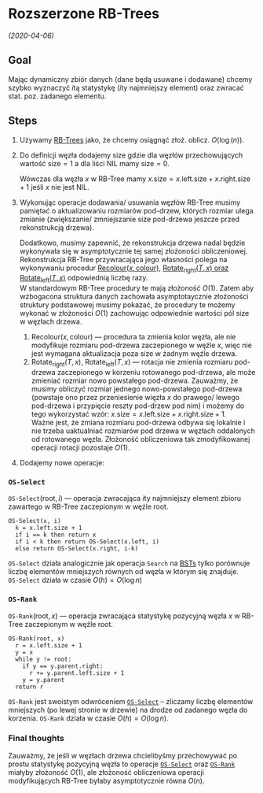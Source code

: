 # Rozszerzone RB-Trees
*(2020-04-06)*

## Goal

Mając dynamiczny zbiór danych (dane będą usuwane i dodawane) chcemy szybko wyznaczyć $i$tą statystykę ($i$ty najmniejszy element) oraz zwracać stat. poz. zadanego elementu.

## Steps

1. Używamy [RB-Trees](../2020-03-30/red-black-tree.md) jako, że chcemy osiągnąć złoż. oblicz. $O(\log(n))$.
2. Do definicji węzła dodajemy $\text{size}$ gdzie dla węzłów przechowujących wartość $\text{size}=1$ a dla liści $\text{NIL}$ mamy $\text{size}=0$.

    Wówczas dla węzła $x$ w RB-Tree mamy $x.\text{size} = x.\text{left}.\text{size} + x.\text{right}.\text{size} + 1$ jeśli $x$ nie jest $\text{NIL}$.

3. Wykonując operacje dodawania/ usuwania węzłów RB-Tree musimy pamiętać o aktualizowaniu rozmiarów pod-drzew, których rozmiar ulega zmianie (zwiększanie/ zmniejszanie $\text{size}$ pod-drzewa jeszcze przed rekonstrukcją drzewa).

    Dodatkowo, musimy zapewnić, że rekonstrukcja drzewa nadal będzie wykonywała się w asymptotycznie tej samej złożoności obliczeniowej. Rekonstrukcja RB-Tree przywracająca jego własności polega na wykonywaniu procedur [$\text{Recolour}(x, \text{colour})$](../2020-03-30/red-black-tree.md#mathrmrecolorx-color), [$\mathrm{Rotate_{right}}(T,x)$ oraz $\mathrm{Rotate_{left}}(T,x)$](../2020-03-30/red-black-tree.md#mathrmrotaterighttx-mathrmrotatelefttx) odpowiednią liczbę razy.\
    W standardowym RB-Tree procedury te mają złożoność $O(1)$. Zatem aby wzbogacona struktura danych zachowała asymptotaycznie złożoności struktury podstawowej musimy pokazać, że procedury te możemy wykonać w złożoności $O(1)$ zachowując odpowiednie wartości pól $\mathrm{size}$ w węzłach drzewa.

      1. $\mathrm{Recolour}(x, \mathrm{colour})$ — procedura ta zmienia kolor węzła, ale nie modyfikuje rozmiaru pod-drzewa zaczepionego w węźle $x$, więc nie jest wymagana aktualizacja poza $\mathrm{size}$ w żadnym węźle drzewa.
      2. $\mathrm{Rotate_{right}}(T,x)$, $\mathrm{Rotate_{left}}(T,x)$ — rotacja nie zmienia rozmiaru pod-drzewa zaczepionego w korzeniu rotowanego pod-drzewa, ale może zmieniać rozmiar nowo powstałego pod-drzewa. Zauważmy, że musimy obliczyć rozmiar jednego nowo-powstałego pod-drzewa (powstaje ono przez przeniesienie więzła $x$ do prawego/ lewego pod-drzewa i przypięcie reszty pod-drzew pod nim) i możemy do tego wykorzystać wzór: $x.\mathrm{size} = x.\mathrm{left}.\mathrm{size} + x.\mathrm{right}.\mathrm{size} + 1$.\
      Ważne jest, że zmiana rozmiaru pod-drzewa odbywa się lokalnie i nie trzeba uaktualniać rozmiarów pod drzewa w węzłach oddalonych od rotowanego węzła. Złożoność obliczeniowa tak zmodyfikowanej operacji rotacji pozostaje $O(1)$.

4. Dodajemy nowe operacje:

### `OS-Select`
`OS-Select`$(\mathrm{root}, i)$ — operacja zwracająca $i$ty najmniejszy element zbioru zawartego w RB-Tree zaczepionym w węźle $\mathrm{root}$.

```
OS-Select(x, i)
  k = x.left.size + 1
  if i == k then return x
  if i < k then return OS-Select(x.left, i)
  else return OS-Select(x.right, i-k)
```

`OS-Select` działa analogicznie jak operacja `Search` na [BSTs](../2020-03-25/binary-search-tree.md) tylko porównuje liczbę elementów mniejszych równych od węzła w którym się znajduje.\
`OS-Select` działa w czasie $O(h) = O(\log n)$

### `OS-Rank`
`OS-Rank`$(\mathrm{root}, x)$ — operacja zwracająca statystykę pozycyjną węzła $x$ w RB-Tree zaczepionym w węźle $\mathrm{root}$.

```
OS-Rank(root, x)
  r = x.left.size + 1
  y = x
  while y != root:
    if y == y.parent.right:
      r += y.parent.left.size + 1
    y = y.parent
  return r
```

`OS-Rank` jest swoistym odwróceniem [`OS-Select`](#os-select) – zliczamy liczbę elementów mniejszych (po lewej stronie w drzewie) na drodze od zadanego węzła do korzenia. `OS-Rank` działa w czasie $O(h) = O(\log n)$.

### Final thoughts

Zauważmy, że jeśli w węzłach drzewa chcielibyśmy przechowywać po prostu statystykę pozycyjną węzła to operacje [`OS-Select`](#os-select) oraz [`OS-Rank`](#os-rank) miałyby złożoność $O(1)$, ale złożoność obliczeniowa operacji modyfikujących RB-Tree byłaby asymptotycznie równa $O(n)$.
